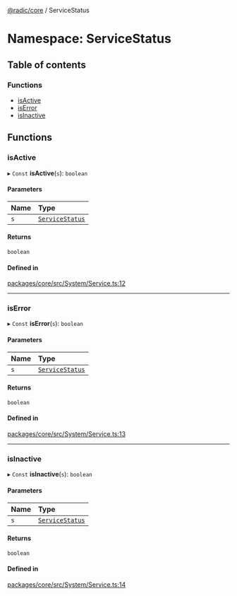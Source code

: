 [@radic/core](../README.md) / ServiceStatus

# Namespace: ServiceStatus

## Table of contents

### Functions

- [isActive](ServiceStatus.md#isactive)
- [isError](ServiceStatus.md#iserror)
- [isInactive](ServiceStatus.md#isinactive)

## Functions

### isActive

▸ `Const` **isActive**(`s`): `boolean`

#### Parameters

| Name | Type |
| :------ | :------ |
| `s` | [`ServiceStatus`](../enums/ServiceStatus.md) |

#### Returns

`boolean`

#### Defined in

[packages/core/src/System/Service.ts:12](https://github.com/robinradic/npm-console/blob/10cb77f/packages/core/src/System/Service.ts#L12)

___

### isError

▸ `Const` **isError**(`s`): `boolean`

#### Parameters

| Name | Type |
| :------ | :------ |
| `s` | [`ServiceStatus`](../enums/ServiceStatus.md) |

#### Returns

`boolean`

#### Defined in

[packages/core/src/System/Service.ts:13](https://github.com/robinradic/npm-console/blob/10cb77f/packages/core/src/System/Service.ts#L13)

___

### isInactive

▸ `Const` **isInactive**(`s`): `boolean`

#### Parameters

| Name | Type |
| :------ | :------ |
| `s` | [`ServiceStatus`](../enums/ServiceStatus.md) |

#### Returns

`boolean`

#### Defined in

[packages/core/src/System/Service.ts:14](https://github.com/robinradic/npm-console/blob/10cb77f/packages/core/src/System/Service.ts#L14)
